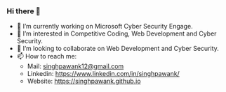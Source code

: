 ### Hi there 👋 

- 🔭 I’m currently working on Microsoft Cyber Security Engage.
- 🌱 I’m interested in Competitive Coding, Web Development and Cyber Security.
- 👯 I’m looking to collaborate on Web Development and Cyber Security.
- 📫 How to reach me:   
    * Mail: singhpawank12@gmail.com
    * Linkedin: https://www.linkedin.com/in/singhpawank/
    * Website: https://singhpawank.github.io
    
